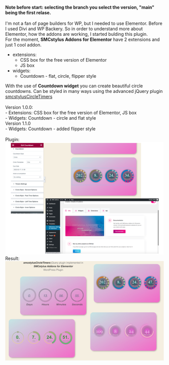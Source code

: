 <b>Note before start: selecting the branch you select the version, "main" being the first relase.</b> <br><br>
I'm not a fan of page builders for WP, but I needed to use Elementor. Before I used Divi and WP Backery. So in order to understand more about Elementor, how the addons are working, I started bulding this plugin. <br>
For the moment, <b>SMCstylus Addons for Elementor</b> have 2 extensions and just 1 cool addon.
<ul>
  <li>extensions:
    <ul>
      <li>CSS box for the free version of Elementor</li>
      <li>JS box</li>
    </ul>
  </li>
  
  <li>widgets:
    <ul>
      <li>Countdown - flat, circle, flipper style</li>
    </ul>
  </li>
  </ul>
With the use of <b>Countdown widget</b> you can create beautiful circle countdowns. Can be styled in many ways using the advanced jQuery plugin <a href="https://github.com/smcstylus/smcstylusCircleTimers" target="_blank" title="smcstylusCircleTimers">smcstylusCircleTimers</a>
<br>
<br>
Version 1.0.0:<br>
- Extensions: CSS box for the free version of Elementor, JS box<br>
- Widgets: Countdown - circle and flat style<br>
Version 1.1.0<br>
- Widgets: Countdown - added flipper style 
<br>
<br>
Plugin:
<img src="doc/smcstylusADDEL.png">
<br>
Result:
<img src="doc/smcstylusCircleTimers.jpg">

